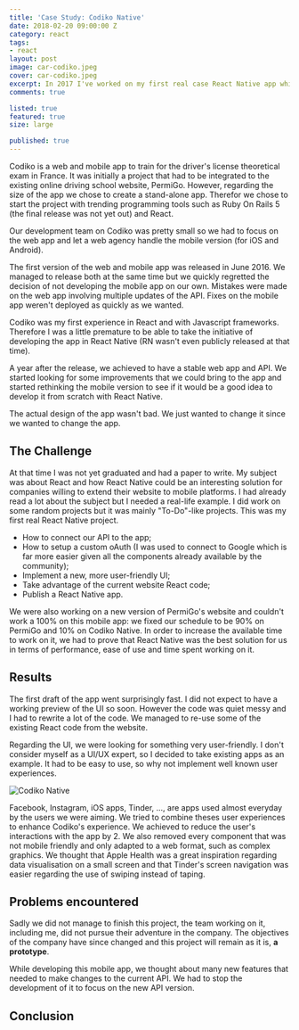 ```yaml
---
title: 'Case Study: Codiko Native'
date: 2018-02-20 09:00:00 Z
category: react
tags:
- react
layout: post
image: car-codiko.jpeg
cover: car-codiko.jpeg
excerpt: In 2017 I've worked on my first real case React Native app while working at PermiGo.
comments: true

listed: true
featured: true
size: large

published: true
---
```


Codiko is a web and mobile app to train for the driver's license theoretical exam in France. It was initially a project that had to be integrated to the existing online driving school website, PermiGo. However, regarding the size of the app we chose to create a stand-alone app. Therefor we chose to start the project with trending programming tools such as Ruby On Rails 5 (the final release was not yet out) and React.

Our development team on Codiko was pretty small so we had to focus on the web app and let a web agency handle the mobile version (for iOS and Android).

The first version of the web and mobile app was released in June 2016. We managed to release both at the same time but we quickly regretted the decision of not developing the mobile app on our own. Mistakes were made on the web app involving multiple updates of the API. Fixes on the mobile app weren't deployed as quickly as we wanted.

Codiko was my first experience in React and with Javascript frameworks. Therefore I was a little premature to be able to take the initiative of developing the app in React Native (RN wasn't even publicly released at that time).

A year after the release, we achieved to have a stable web app and API. We started looking for some improvements that we could bring to the app and started rethinking the mobile version to see if it would be a good idea to develop it from scratch with React Native.

The actual design of the app wasn't bad. We just wanted to change it since we wanted to change the app.

## The Challenge

At that time I was not yet graduated and had a paper to write. My subject was about React and how React Native could be an interesting solution for companies willing to extend their website to mobile platforms. I had already read a lot about the subject but I needed a real-life example. I did work on some random projects but it was mainly "To-Do"-like projects. This was my first real React Native project.

* How to connect our API to the app;
* How to setup a custom oAuth (I was used to connect to Google which is far more easier given all the components already available by the community);
* Implement a new, more user-friendly UI;
* Take advantage of the current website React code;
* Publish a React Native app.

We were also working on a new version of PermiGo's website and couldn't work a 100% on this mobile app: we fixed our schedule to be 90% on PermiGo and 10% on Codiko Native. In order to increase the available time to work on it, we had to prove that React Native was the best solution for us in terms of performance, ease of use and time spent working on it.

## Results

The first draft of the app went surprisingly fast. I did not expect to have a working preview of the UI so soon. However the code was quiet messy and I had to rewrite a lot of the code. We managed to re-use some of the existing React code from the website.

Regarding the UI, we were looking for something very user-friendly. I don't consider myself as a UI/UX expert, so I decided to take existing apps as an example. It had to be easy to use, so why not implement well known user experiences.

![Codiko Native]({{site.baseurl}}/images/codiko-demo.png "Codiko Native")

Facebook, Instagram, iOS apps, Tinder, ..., are apps used almost everyday by the users we were aiming. We tried to combine theses user experiences to enhance Codiko's experience. We achieved to reduce the user's interactions with the app by 2.
We also removed every component that was not mobile friendly and only adapted to a web format, such as complex graphics. We thought that Apple Health was a great inspiration regarding data visualisation on a small screen and that Tinder's screen navigation was easier regarding the use of swiping instead of taping.


## Problems encountered

Sadly we did not manage to finish this project, the team working on it, including me, did not pursue their adventure in the company. The objectives of the company have since changed and this project will remain as it is, **a prototype**.

While developing this mobile app, we thought about many new features that needed to make changes to the current API. We had to stop the development of it to focus on the new API version.

## Conclusion

